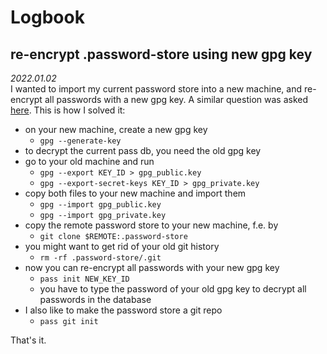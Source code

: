 # Logbook

## re-encrypt .password-store using new gpg key
_2022.01.02_  
I wanted to import my current password store into a new machine, and re-encrypt all passwords with a new gpg key. A
similar question was asked
[here](https://superuser.com/questions/1238892/how-to-re-encrypt-password-store-using-new-gpg-key). This is how I solved
it:
* on your new machine, create a new gpg key
  * `gpg --generate-key`
* to decrypt the current pass db, you need the old gpg key
* go to your old machine and run
  * `gpg --export KEY_ID > gpg_public.key`
  * `gpg --export-secret-keys KEY_ID > gpg_private.key`
* copy both files to your new machine and import them
  * `gpg --import gpg_public.key`
  * `gpg --import gpg_private.key`
* copy the remote password store to your new machine, f.e. by
  * `git clone $REMOTE:.password-store`
* you might want to get rid of your old git history
  * `rm -rf .password-store/.git`
* now you can re-encrypt all passwords with your new gpg key
  * `pass init NEW_KEY_ID`
  * you have to type the password of your old gpg key to decrypt all passwords in the database
* I also like to make the password store a git repo
  * `pass git init`

That's it.
